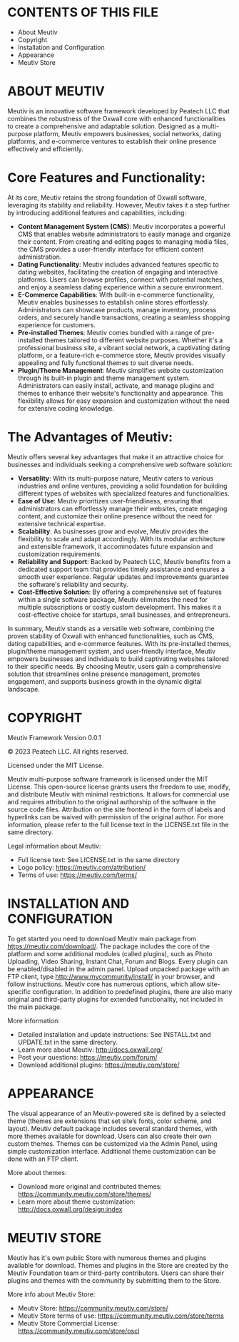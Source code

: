 CONTENTS OF THIS FILE
====================

 * About Meutiv
 * Copyright
 * Installation and Configuration
 * Appearance
 * Meutiv Store

ABOUT MEUTIV
============

Meutiv is an innovative software framework developed by Peatech LLC that combines the robustness of the Oxwall core with enhanced functionalities to create a comprehensive and adaptable solution. Designed as a multi-purpose platform, Meutiv empowers businesses, social networks, dating platforms, and e-commerce ventures to establish their online presence effectively and efficiently.

# Core Features and Functionality:
At its core, Meutiv retains the strong foundation of Oxwall software, leveraging its stability and reliability. However, Meutiv takes it a step further by introducing additional features and capabilities, including:
- **Content Management System (CMS)**: Meutiv incorporates a powerful CMS that enables website administrators to easily manage and organize their content. From creating and editing pages to managing media files, the CMS provides a user-friendly interface for efficient content administration.
- **Dating Functionality**: Meutiv includes advanced features specific to dating websites, facilitating the creation of engaging and interactive platforms. Users can browse profiles, connect with potential matches, and enjoy a seamless dating experience within a secure environment.
- **E-Commerce Capabilities**: With built-in e-commerce functionality, Meutiv enables businesses to establish online stores effortlessly. Administrators can showcase products, manage inventory, process orders, and securely handle transactions, creating a seamless shopping experience for customers.
- **Pre-installed Themes**: Meutiv comes bundled with a range of pre-installed themes tailored to different website purposes. Whether it's a professional business site, a vibrant social network, a captivating dating platform, or a feature-rich e-commerce store, Meutiv provides visually appealing and fully functional themes to suit diverse needs.
- **Plugin/Theme Management**: Meutiv simplifies website customization through its built-in plugin and theme management system. Administrators can easily install, activate, and manage plugins and themes to enhance their website's functionality and appearance. This flexibility allows for easy expansion and customization without the need for extensive coding knowledge.

# The Advantages of Meutiv:
Meutiv offers several key advantages that make it an attractive choice for businesses and individuals seeking a comprehensive web software solution:

- **Versatility**: With its multi-purpose nature, Meutiv caters to various industries and online ventures, providing a solid foundation for building different types of websites with specialized features and functionalities.
- **Ease of Use**: Meutiv prioritizes user-friendliness, ensuring that administrators can effortlessly manage their websites, create engaging content, and customize their online presence without the need for extensive technical expertise.
- **Scalability**: As businesses grow and evolve, Meutiv provides the flexibility to scale and adapt accordingly. With its modular architecture and extensible framework, it accommodates future expansion and customization requirements.
- **Reliability and Support**: Backed by Peatech LLC, Meutiv benefits from a dedicated support team that provides timely assistance and ensures a smooth user experience. Regular updates and improvements guarantee the software's reliability and security.
- **Cost-Effective Solution**: By offering a comprehensive set of features within a single software package, Meutiv eliminates the need for multiple subscriptions or costly custom development. This makes it a cost-effective choice for startups, small businesses, and entrepreneurs.

In summary, Meutiv stands as a versatile web software, combining the proven stability of Oxwall with enhanced functionalities, such as CMS, dating capabilities, and e-commerce features. With its pre-installed themes, plugin/theme management system, and user-friendly interface, Meutiv empowers businesses and individuals to build captivating websites tailored to their specific needs. By choosing Meutiv, users gain a comprehensive solution that streamlines online presence management, promotes engagement, and supports business growth in the dynamic digital landscape.

COPYRIGHT
=========

Meutiv Framework
Version 0.0.1

© 2023 Peatech LLC. All rights reserved.

Licensed under the MIT License.

Meutiv multi-purpose software framework is licensed under the MIT License. This open-source license grants users the freedom to use, modify, and distribute Meutiv with minimal restrictions. It allows for commercial use and requires attribution to the original authorship of the software in the source code files. Attribution on the site frontend in the form of labels and hyperlinks can be waived with permission of the original author. For more information, please refer to the full license text in the LICENSE.txt file in the same directory.

Legal information about Meutiv:
 * Full license text:
        See LICENSE.txt in the same directory
 * Logo policy:
        https://meutiv.com/attribution/
 * Terms of use:
        https://meutiv.com/terms/

INSTALLATION AND CONFIGURATION
==============================

To get started you need to download Meutiv main package from https://meutiv.com/download/. The package includes the core of the platform and some additional modules (called plugins), such as Photo Uploading, Video Sharing, Instant Chat, Forum and Blogs. Every plugin can be enabled/disabled in the admin panel.
Upload unpacked package with an FTP client, type http://www.mycommunity/install/ in your browser, and follow instructions.
Meutiv core has numerous options, which allow site-specific configuration. In addition to predefined plugins, there are also many original and third-party plugins for extended functionality, not included in the main package.

More information:
 * Detailed installation and update instructions:
        See INSTALL.txt and UPDATE.txt in the same directory.
 * Learn more about Meutiv:
        http://docs.oxwall.org/
 * Post your questions:
        https://meutiv.com/forum/
 * Download additional plugins:
        https://meutiv.com/store/

APPEARANCE
==========

The visual appearance of an Meutiv-powered site is defined by a selected theme (themes are extensions that set site’s fonts, color scheme, and layout). Meutiv default package includes several standard themes, with more themes available for download. Users can also create their own custom themes. Themes can be customized via the Admin Panel, using simple customization interface. Additional theme customization can be done with an FTP client.

More about themes:
 * Download more original and contributed themes:
        https://community.meutiv.com/store/themes/
 * Learn more about theme customization:
        http://docs.oxwall.org/design:index

MEUTIV STORE
============

Meutiv has it's own public Store with numerous themes and plugins available for download. Themes and plugins in the Store are created by the Meutiv Foundation team or third-party contributors. Users can share their plugins and themes with the community by submitting them to the Store.

More info about Meutiv Store:
 * Meutiv Store:
	https://community.meutiv.com/store/
 * Meutiv Store terms of use:
        https://community.meutiv.com/store/terms
 * Meutiv Store Commercial License:
        https://community.meutiv.com/store/oscl
